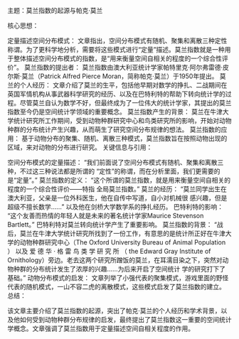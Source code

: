 主题：莫兰指数的起源与帕克·莫兰

核心思想：

定量描述空间分布模式： 文章指出，空间分布模式有随机、聚集和离散三种定性称谓。为了更科学地分析，需要将这些模式进行“定量”描述。莫兰指数就是一种用于整体描述空间分布模式的指数，是“用来衡量空间自相关的程度的一个综合性评价”。
莫兰指数的提出者： 莫兰指数由澳大利亚统计学家帕特里克·阿尔弗雷德·皮尔斯·莫兰（Patrick Alfred Pierce Moran，简称帕克·莫兰）于1950年提出。
莫兰的个人经历： 文章介绍了莫兰的生平，包括他早期对数学的挣扎、二战期间在英国军情机构从事武器科学研究的经历、以及在巴特利特的帮助下转向统计学的过程。尽管莫兰自认为数学不好，但最终成为了一位伟大的统计学家，其提出的莫兰指数至今仍是空间统计学领域的重要概念。
莫兰指数产生的背景： 莫兰在牛津大学统计研究所工作期间，受到动物种群研究中心和鸟类研究所的影响，开始对动物种群的分布统计产生兴趣，从而萌生了研究空间分布规律的想法。
莫兰指数的应用： 基于动物分布的聚集、随机、离散三种模式，莫兰指数旨在按照动物出现的区域，来对动物的分布进行研究。
关键信息与引用：

空间分布模式的定量描述： “我们前面说了空间分布模式有随机、聚集和离散三种，不过这三种说法都是所谓的 “定性”的称谓，而在分析里面，我们更需要的是“定量”。”
莫兰指数的定义： “这个所谓的莫兰指数，就是用来衡量空间自相关的程度的一个综合性评价——特指 全局莫兰指数。”
莫兰的经历： “莫兰同学出生在澳大利亚，父亲是一位外科医生，他在自传中写道，自小对机械很 感兴趣，但是超级不擅长数学……” 以及他在剑桥大学数学系的挣扎经历。
巴特利特的影响： “这个友善而热情的年轻人就是未来的著名统计学家Maurice Stevenson Bartlett。” 巴特利特对莫兰转向统计学产生了重要影响。
莫兰指数的背景： “战后，莫兰在牛津大学统计研究所找到了一份工作，有意思的是统计所正好在牛津大学的动物种群研究中心（The Oxford University Bureau of Animal Population ） 以及 爱 德 华 · 格 雷 鸟 类 学 研 究 所 （ the Edward Gray Institute of Ornithology）旁边。老去这两个研究所蹭饭的莫兰，在耳濡目染之下，突然对动物种群的分布统计发生了浓厚的兴趣……为后来开启了空间统计 学的研究打下了基础。”
动物分布模式的启发： 文章列举了小强代表的聚集模式，游戏里面的野怪代表的随机模式，一山不容二虎的离散模式，这些模式启发了莫兰指数的建立。
总结：

该文章主要介绍了莫兰指数的起源，突出了帕克·莫兰的个人经历和学术背景，以及他如何受到动物种群分布规律的启发，最终提出了莫兰指数这一重要的空间统计学概念。文章强调了莫兰指数用于定量描述空间自相关程度的作用。